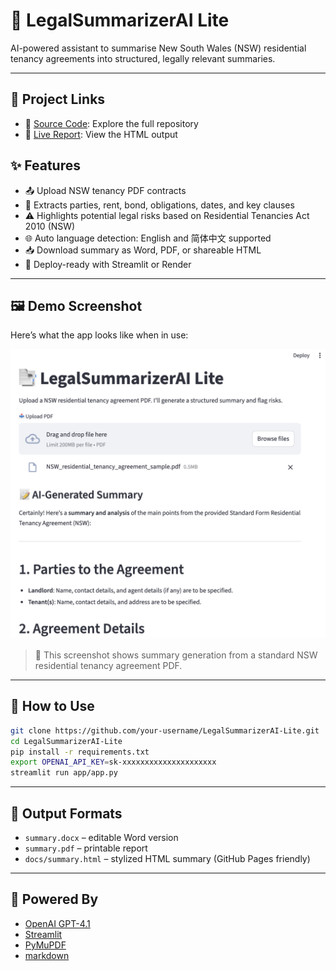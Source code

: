 # 🧠 LegalSummarizerAI Lite

AI-powered assistant to summarise New South Wales (NSW) residential tenancy agreements into structured, legally relevant summaries.

---

## 📄 Project Links
- 📂 [Source Code](https://github.com/biosciences/LegalSummarizerAILite): Explore the full repository
- 🔗 [Live Report](https://biosciences.github.io/LegalSummarizerAILite/index.html): View the HTML output

## ✨ Features

- 📤 Upload NSW tenancy PDF contracts
- 📄 Extracts parties, rent, bond, obligations, dates, and key clauses
- ⚠️ Highlights potential legal risks based on Residential Tenancies Act 2010 (NSW)
- 🌐 Auto language detection: English and 简体中文 supported
- 📥 Download summary as Word, PDF, or shareable HTML
- 🚀 Deploy-ready with Streamlit or Render

---

## 🖼️ Demo Screenshot

Here’s what the app looks like when in use:

![LegalSummarizerAI Demo](docs/assets/Demo.png)

> 📎 This screenshot shows summary generation from a standard NSW residential tenancy agreement PDF.

---

## 🚀 How to Use

```bash
git clone https://github.com/your-username/LegalSummarizerAI-Lite.git
cd LegalSummarizerAI-Lite
pip install -r requirements.txt
export OPENAI_API_KEY=sk-xxxxxxxxxxxxxxxxxxxxx
streamlit run app/app.py
```

---

## 📄 Output Formats

- `summary.docx` – editable Word version
- `summary.pdf` – printable report
- `docs/summary.html` – stylized HTML summary (GitHub Pages friendly)

---

## 🧠 Powered By

- [OpenAI GPT-4.1](https://openai.com/)
- [Streamlit](https://streamlit.io/)
- [PyMuPDF](https://github.com/pymupdf/PyMuPDF)
- [markdown](https://python-markdown.github.io/)
